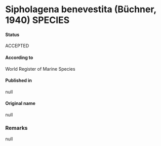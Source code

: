 Sipholagena benevestita (Büchner, 1940) SPECIES
=======

#### Status
ACCEPTED

#### According to
World Register of Marine Species

#### Published in
null

#### Original name
null

### Remarks
null
